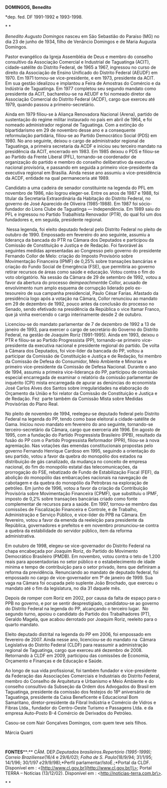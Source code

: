 **DOMINGOS, Benedito**

\*dep. fed. DF 1991-1992 e 1993-1998.

* *

*Benedito Augusto Domingos* nasceu em São Sebastião do Paraíso (MG) no
dia 23 de junho de 1934, filho de Venâncio Domingos e de Maria Augusta
Domingos.

Pastor evangélico da Igreja Assembléia de Deus e membro do conselho
consultivo da Associação Comercial e Industrial de Taguatinga (ACIT),
cidade-satélite do Distrito Federal, de 1965 a 1967, ingressou no curso
de direito da Associação de Ensino Unificado do Distrito Federal (AEUDF)
em 1970. Em 1971 tornou-se vice-presidente, e em 1973, presidente da
ACIT. Em sua gestão idealizou e implantou a Feira de Amostras do
Comércio e da Indústria de Taguatinga. Em 1977 completou seu segundo
mandato como presidente da ACIT, bacharelou-se na AEUDF e foi nomeado
diretor da Associação Comercial do Distrito Federal (ACDF), cargo que
exerceu até 1979, quando passou a primeiro-secretário.

Ainda em 1979 filiou-se à Aliança Renovadora Nacional (Arena), partido
de sustentação do regime militar instaurado no país em abril de 1964, e
foi nomeado administrador regional de Taguatinga. Com a extinção do
bipartidarismo em 29 de novembro desse ano e a consequente reformulação
partidária, filiou-se ao Partido Democrático Social (PDS) em 1980. No
ano seguinte, deixou o cargo de administrador regional de Taguatinga, a
primeira secretaria da ACDF e iniciou seu terceiro mandato na
presidência da ACIT, encerrado em 1983. Em 1985 deixou o PDS e filiou-se
ao Partido da Frente Liberal (PFL), tornando-se coordenador de
organização do partido e membro do conselho deliberativo da executiva
nacional provisória, e passando em seguida a primeiro vice-presidente da
executiva regional em Brasília. Ainda nesse ano assumiu a
vice-presidência da ACDF, entidade na qual permaneceria até 1989.

Candidato a uma cadeira de senador constituinte na legenda do PFL em
novembro de 1986, não logrou eleger-se. Entre os anos de 1987 e 1988,
foi titular da Secretaria Extraordinária da Habitação do Distrito
Federal, no governo de José Aparecido de Oliveira (1985-1988). Em 1987
foi sócio-fundador do Lions Clube de Taguatinga — Independência. Em 1989
saiu do PFL e ingressou no Partido Trabalhista Renovador (PTR), do qual
foi um dos fundadores e, em seguida, presidente regional.

 Nessa legenda, foi eleito deputado federal pelo Distrito Federal no
pleito de outubro de 1990. Empossado em fevereiro do ano seguinte,
assumiu a liderança da bancada do PTR na Câmara dos Deputados e
participou da Comissão de Constituição e Justiça e de Redação. Foi
favorável às seguintes medidas apresentadas ao Congresso pelo governo do
presidente Fernando Collor de Melo: criação do Imposto Provisório sobre
Movimentação Financeira (IPMF) de 0,25% sobre transações bancárias e
criação do Fundo Social de Emergência (FSE), que permitiria ao governo
retirar recursos de áreas como saúde e educação. Votou contra o fim do
voto obrigatório. Na sessão da Câmara de 29 de setembro de 1992, votou a
favor da abertura do processo de*impeachment*de Collor, acusado de
envolvimento num amplo esquema de corrupção liderado pelo ex-tesoureiro
de sua campanha presidencial, Paulo César Farias. Afastado da
presidência logo após a votação na Câmara, Collor renunciou ao mandato
em 29 de dezembro de 1992, pouco antes da conclusão do processo no
Senado, sendo efetivado na presidência da República o vice Itamar
Franco, que já vinha exercendo o cargo interinamente desde 2 de outubro.

Licenciou-se do mandato parlamentar de 7 de dezembro de 1992 a 13 de
janeiro de 1993, para exercer o cargo de secretário do Governo do
Distrito Federal, na gestão de Joaquim Roriz (1991-1995). Ainda em 1993,
deixou o PTR e filiou-se ao Partido Progressista (PP), tornando-se
primeiro vice-presidente da executiva nacional e presidente regional do
partido. De volta à Câmara dos Deputados, foi vice-líder da bancada do
PP, voltou a participar da Comissão de Constituição e Justiça e de
Redação, foi membro da Comissão de Defesa do Consumidor, Meio Ambiente e
Minorias e primeiro vice-presidente da Comissão de Defesa Nacional.
Durante o ano de 1994, assumiu a primeira vice-liderança do PP,
participou de comissão especial encarregada de examinar o relatório da
comissão parlamentar de inquérito (CPI) mista encarregada de apurar as
denúncias do economista José Carlos Alves dos Santos sobre
irregularidades na elaboração do Orçamento da União e foi relator da
Comissão de Constituição e Justiça e de Redação. Fez  parte também da
Comissão Mista sobre Medidas Provisórias do Plano Real.

No pleito de novembro de 1994, reelegeu-se deputado federal pelo
Distrito Federal na legenda do PP, tendo como base eleitoral a
cidade-satélite de Gama. Iniciou novo mandato em fevereiro do ano
seguinte, tornando-se terceiro-secretário da Câmara, cargo que exerceria
até 1996. Em agosto de 1995, com a fundação do Partido Progressista
Brasileiro (PPB), resultado da fusão do PP com o Partido Progressista
Reformador (PPR), filiou-se à nova agremiação. Nas votações das emendas
constitucionais propostas pelo governo Fernando Henrique Cardoso em
1995, seguindo a orientação do seu partido, votou a favor da quebra do
monopólio dos estados na distribuição de gás canalizado, da mudança no
conceito de empresa nacional, do fim do monopólio estatal das
telecomunicações, da prorrogação do FSE, rebatizado de Fundo de
Estabilização Fiscal (FEF), da abolição do monopólio das embarcações
nacionais na navegação de cabotagem e da quebra do monopólio da
Petrobras na exploração de petróleo. Em junho de 1996, votou a favor da
criação da Contribuição Provisória sobre Movimentação Financeira (CPMF),
que substituiu o IPMF, imposto de 0,2% sobre transações bancárias criado
como fonte complementar de recursos para a saúde. Em 1997, tornou-se
membro das comissões de Fiscalização Financeira e Controle, e de
Trabalho, Administração e Serviço Público, e vice-líder do PPB na
Câmara. Em fevereiro, votou a favor da emenda da reeleição para
presidente da República, governadores e prefeitos e em novembro
pronunciou-se contra a quebra da estabilidade do servidor público, item
da reforma administrativa.

Em outubro de 1998, elegeu-se vice-governador do Distrito Federal na
chapa encabeçada por Joaquim Roriz, do Partido do Movimento Democrático
Brasileiro (PMDB). Em novembro, votou contra o teto de 1.200 reais para
aposentadorias no setor público e o estabelecimento de idade mínima e
tempo de contribuição para o setor privado, itens que definiram a
reforma da previdência. Renunciando ao mandato de deputado federal, foi
empossado no cargo de vice-governador em 1º de janeiro de 1999. Sua vaga
na Câmara foi ocupada pelo suplente João Brochado, que exerceu o mandato
até o fim da legislatura, no dia 31 daquele mês.

Depois de romper com Roriz em 2002, por causa da falta de espaço para o
PPB no governo, e por se sentir desprestigiado, candidatou-se ao governo
do Distrito Federal na legenda do PP, alcançando o terceiro lugar.  No
segundo turno, apoiou o candidato do Partido dos Trabalhadores (PT),
Geraldo Magela, que acabou derrotado por Joaquim Roriz, reeleito para o
quarto mandato.

Eleito deputado distrital na legenda do PP em 2006, foi empossado em
fevereiro de 2007. Ainda nesse ano, licenciou-se do mandato na  Câmara
Legislativa do Distrito Federal (CLDF) para reassumir a administração
regional de Taguatinga, cargo que exerceu até dezembro de 2008.
Retornando à CLDF em 2009, participou das comissões de Economia,
Orçamento e Finanças e de Educação e Saúde.

Ao longo de sua vida profissional, foi também fundador e vice-presidente
da Federação das Associações Comerciais e Industriais do Distrito
Federal, membro do Conselho de Arquitetura e Urbanismo e Meio Ambiente e
do conselho consultivo da Subseção da Ordem dos Advogados do Brasil em
Taguatinga, presidente da comissão dos festejos do 18º aniversário de
Taguatinga, presidente da Caixa Beneficente e Educacional Bom
Samaritano, diretor-presidente da Fibral Indústria e Comércio de Vidros
e Fibras Ltda., fundador do Centro-Oeste Turismo e Passagens Ltda. e da
empresa Auto-Posto B-4 Comércio de Derivados do Petróleo.

Casou-se com Nair Gonçalves Domingos, com quem teve seis filhos.

Márcia Quarti

 

**FONTES****:** CÂM. DEP.*Deputados brasileiros.*Repertório
(1995-1999)*; Correio Braziliense*(16/4 e 29/6/02); *Folha de S.
Paulo*(18/9/94; 31/1/95; 14/1/96; 30/1/97 *e*29/9/98);*Perfil
parlamentar/IstoÉ.;*Portal da CLDF. Disponível em :
\<[http://www.cl.gov.br](http://www.cl.gov.br/)\>; Portal TERRA –
Notícias (13/12/02). Disponível em : \<http://noticias-terra.com.br\>.

* *

